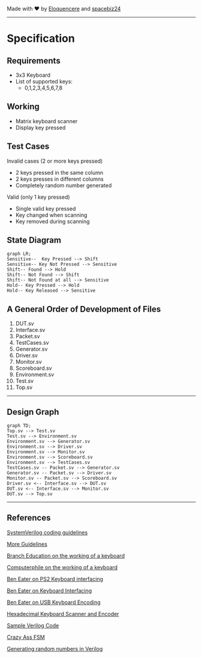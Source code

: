 
Made with :heart: by [Eloquencere](https://github.com/Eloquencere) and [spacebiz24](https://github.com/spacebiz24)
___

# Specification
## Requirements
- 3x3 Keyboard
- List of supported keys:
  - 0,1,2,3,4,5,6,7,8


## Working
- Matrix keyboard scanner
- Display key pressed


## Test Cases
Invalid cases (2 or more keys pressed)
- 2 keys pressed in the same column
- 2 keys presses in different columns
- Completely random number generated

Valid (only 1 key pressed)
- Single valid key pressed
- Key changed when scanning
- Key removed during scanning

## State Diagram
```mermaid
graph LR;
Sensitive--  Key Pressed --> Shift
Sensitive-- Key Not Pressed --> Sensitive
Shift-- Found --> Hold
Shift-- Not Found --> Shift
Shift-- Not Found at all --> Sensitive
Hold-- Key Pressed --> Hold
Hold-- Key Released --> Sensitive
```

## A General Order of Development of Files
1. DUT.sv
1. Interface.sv
1. Packet.sv
1. TestCases.sv
1. Generator.sv
1. Driver.sv
1. Monitor.sv
1. Scoreboard.sv
1. Environment.sv
1. Test.sv
1. Top.sv
___
## Design Graph
```mermaid
graph TD;
Top.sv --> Test.sv
Test.sv --> Environment.sv
Environment.sv --> Generator.sv
Environment.sv --> Driver.sv
Environment.sv --> Monitor.sv
Environment.sv --> Scoreboard.sv
Environment.sv --> TestCases.sv
TestCases.sv -- Packet.sv --> Generator.sv
Generator.sv -- Packet.sv --> Driver.sv
Monitor.sv -- Packet.sv --> Scoreboard.sv
Driver.sv <-- Interface.sv --> DUT.sv
DUT.sv <-- Interface.sv --> Monitor.sv
DUT.sv --> Top.sv
```
___
## References
[SystemVerilog coding guidelines](https://www.systemverilog.io/verification/styleguide/)

[More Guidelines](https://github.com/lowRISC/style-guides/blob/master/VerilogCodingStyle.md)

[Branch Education on the working of a keyboard](https://www.youtube.com/watch?v=h-NM1xSSzHQ)

[Computerphile on the working of a keyboard](https://www.youtube.com/watch?v=ewE8b7zzej0)

[Ben Eater on PS2 Keyboard interfacing](https://www.youtube.com/watch?v=7aXbh9VUB3U)

[Ben Eater on Keyboard Interfacing](https://www.youtube.com/watch?v=w1SB9Ry8_Jg)

[Ben Eater on USB Keyboard Encoding](https://www.youtube.com/watch?v=wdgULBpRoXk)

[Hexadecimal Keyboard Scanner and Encoder](https://www.youtube.com/watch?v=Y1cp2kwos5M)

[Sample Verilog Code](https://stackoverflow.com/questions/14267622/keybord-interface-design-in-verilog)

[Crazy Ass FSM](https://embeddedthoughts.com/2016/07/05/fpga-keyboard-interface/)

[Generating random numbers in Verilog](https://stackoverflow.com/questions/34011576/generating-random-numbers-in-verilog)

